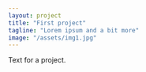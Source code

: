 ```yaml
---
layout: project
title: "First project"
tagline: "Lorem ipsum and a bit more"
image: "/assets/img1.jpg"
---
```


Text for a project.
